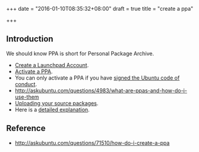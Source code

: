 +++
date = "2016-01-10T08:35:32+08:00"
draft = true
title = "create a ppa"

+++



## Introduction

We should know PPA is short for Personal Package Archive.

* [Create a Launchpad Account](https://login.launchpad.net/+new_account).
* [Activate a PPA](https://launchpad.net/people/+me/).
* You can only activate a PPA if you have [signed the Ubuntu code of conduct](https://launchpad.net/codeofconduct).
* http://askubuntu.com/questions/4983/what-are-ppas-and-how-do-i-use-them
* [Uploading your source packages](https://help.launchpad.net/Packaging/PPA/Uploading).
* Here is a [detailed explanation](https://help.launchpad.net/Packaging/PPA).

## Reference

* http://askubuntu.com/questions/71510/how-do-i-create-a-ppa